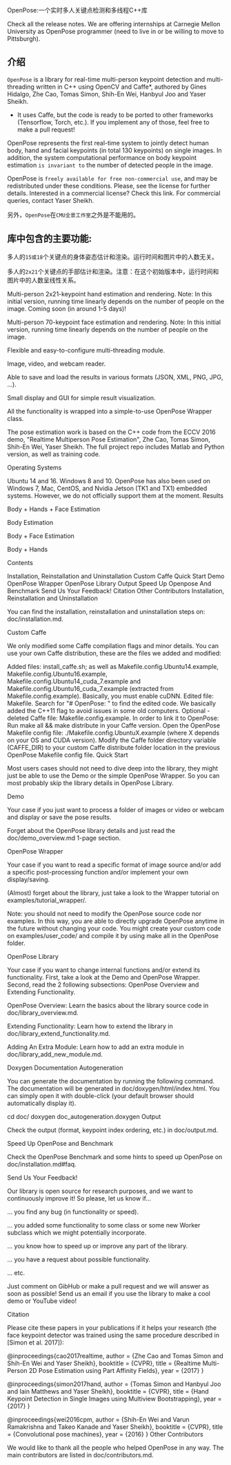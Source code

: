 OpenPose:一个实时多人关键点检测和多线程C++库

Check all the release notes.
We are offering internships at Carnegie Mellon University as OpenPose programmer (need to live in or be willing to move to Pittsburgh).

## 介绍

`OpenPose` is a library for real-time multi-person keypoint detection and multi-threading written in C++ using OpenCV and Caffe*, authored by Gines Hidalgo, Zhe Cao, Tomas Simon, Shih-En Wei, Hanbyul Joo and Yaser Sheikh.

* It uses Caffe, but the code is ready to be ported to other frameworks (Tensorflow, Torch, etc.). If you implement any of those, feel free to make a pull request!

OpenPose represents the first real-time system to jointly detect human body, hand and facial keypoints (in total 130 keypoints) on single images. In addition, the system computational performance on body keypoint estimation `is invariant to` the number of detected people in the image.

OpenPose is `freely available for free non-commercial use`, and may be redistributed under these conditions. Please, see the license for further details. Interested in a commercial license? Check this link. For commercial queries, contact Yaser Sheikh.

另外，`OpenPose`在`CMU全景工作室`之外是不能用的。

## 库中包含的主要功能:

多人的`15或18`个关键点的身体姿态估计和渲染。运行时间和图片中的人数无关。

多人的`2x21`个关键点的手部估计和渲染。注意：在这个初始版本中，运行时间和图片中的人数呈线性关系。

Multi-person 2x21-keypoint hand estimation and rendering. Note: In this initial version, running time linearly depends on the number of people on the image. Coming soon (in around 1-5 days)!

Multi-person 70-keypoint face estimation and rendering. Note: In this initial version, running time linearly depends on the number of people on the image.

Flexible and easy-to-configure multi-threading module.

Image, video, and webcam reader.

Able to save and load the results in various formats (JSON, XML, PNG, JPG, ...).

Small display and GUI for simple result visualization.

All the functionality is wrapped into a simple-to-use OpenPose Wrapper class.

The pose estimation work is based on the C++ code from the ECCV 2016 demo, "Realtime Multiperson Pose Estimation", Zhe Cao, Tomas Simon, Shih-En Wei, Yaser Sheikh. The full project repo includes Matlab and Python version, as well as training code.

Operating Systems

Ubuntu 14 and 16.
Windows 8 and 10.
OpenPose has also been used on Windows 7, Mac, CentOS, and Nvidia Jetson (TK1 and TX1) embedded systems. However, we do not officially support them at the moment.
Results

Body + Hands + Face Estimation



Body Estimation



Body + Face Estimation



Body + Hands



Contents

Installation, Reinstallation and Uninstallation
Custom Caffe
Quick Start
Demo
OpenPose Wrapper
OpenPose Library
Output
Speed Up Openpose And Benchmark
Send Us Your Feedback!
Citation
Other Contributors
Installation, Reinstallation and Uninstallation

You can find the installation, reinstallation and uninstallation steps on: doc/installation.md.

Custom Caffe

We only modified some Caffe compilation flags and minor details. You can use your own Caffe distribution, these are the files we added and modified:

Added files: install_caffe.sh; as well as Makefile.config.Ubuntu14.example, Makefile.config.Ubuntu16.example, Makefile.config.Ubuntu14_cuda_7.example and Makefile.config.Ubuntu16_cuda_7.example (extracted from Makefile.config.example). Basically, you must enable cuDNN.
Edited file: Makefile. Search for "# OpenPose: " to find the edited code. We basically added the C++11 flag to avoid issues in some old computers.
Optional - deleted Caffe file: Makefile.config.example.
In order to link it to OpenPose:
Run make all && make distribute in your Caffe version.
Open the OpenPose Makefile config file: ./Makefile.config.UbuntuX.example (where X depends on your OS and CUDA version).
Modify the Caffe folder directory variable (CAFFE_DIR) to your custom Caffe distribute folder location in the previous OpenPose Makefile config file.
Quick Start

Most users cases should not need to dive deep into the library, they might just be able to use the Demo or the simple OpenPose Wrapper. So you can most probably skip the library details in OpenPose Library.

Demo

Your case if you just want to process a folder of images or video or webcam and display or save the pose results.

Forget about the OpenPose library details and just read the doc/demo_overview.md 1-page section.

OpenPose Wrapper

Your case if you want to read a specific format of image source and/or add a specific post-processing function and/or implement your own display/saving.

(Almost) forget about the library, just take a look to the Wrapper tutorial on examples/tutorial_wrapper/.

Note: you should not need to modify the OpenPose source code nor examples. In this way, you are able to directly upgrade OpenPose anytime in the future without changing your code. You might create your custom code on examples/user_code/ and compile it by using make all in the OpenPose folder.

OpenPose Library

Your case if you want to change internal functions and/or extend its functionality. First, take a look at the Demo and OpenPose Wrapper. Second, read the 2 following subsections: OpenPose Overview and Extending Functionality.

OpenPose Overview: Learn the basics about the library source code in doc/library_overview.md.

Extending Functionality: Learn how to extend the library in doc/library_extend_functionality.md.

Adding An Extra Module: Learn how to add an extra module in doc/library_add_new_module.md.

Doxygen Documentation Autogeneration

You can generate the documentation by running the following command. The documentation will be generated in doc/doxygen/html/index.html. You can simply open it with double-click (your default browser should automatically display it).

cd doc/
doxygen doc_autogeneration.doxygen
Output

Check the output (format, keypoint index ordering, etc.) in doc/output.md.

Speed Up OpenPose and Benchmark

Check the OpenPose Benchmark and some hints to speed up OpenPose on doc/installation.md#faq.

Send Us Your Feedback!

Our library is open source for research purposes, and we want to continuously improve it! So please, let us know if...

... you find any bug (in functionality or speed).

... you added some functionality to some class or some new Worker subclass which we might potentially incorporate.

... you know how to speed up or improve any part of the library.

... you have a request about possible functionality.

... etc.

Just comment on GibHub or make a pull request and we will answer as soon as possible! Send us an email if you use the library to make a cool demo or YouTube video!

Citation

Please cite these papers in your publications if it helps your research (the face keypoint detector was trained using the same procedure described in [Simon et al. 2017]):

@inproceedings{cao2017realtime,
  author = {Zhe Cao and Tomas Simon and Shih-En Wei and Yaser Sheikh},
  booktitle = {CVPR},
  title = {Realtime Multi-Person 2D Pose Estimation using Part Affinity Fields},
  year = {2017}
  }

@inproceedings{simon2017hand,
  author = {Tomas Simon and Hanbyul Joo and Iain Matthews and Yaser Sheikh},
  booktitle = {CVPR},
  title = {Hand Keypoint Detection in Single Images using Multiview Bootstrapping},
  year = {2017}
  }

@inproceedings{wei2016cpm,
  author = {Shih-En Wei and Varun Ramakrishna and Takeo Kanade and Yaser Sheikh},
  booktitle = {CVPR},
  title = {Convolutional pose machines},
  year = {2016}
  }
Other Contributors

We would like to thank all the people who helped OpenPose in any way. The main contributors are listed in doc/contributors.md.